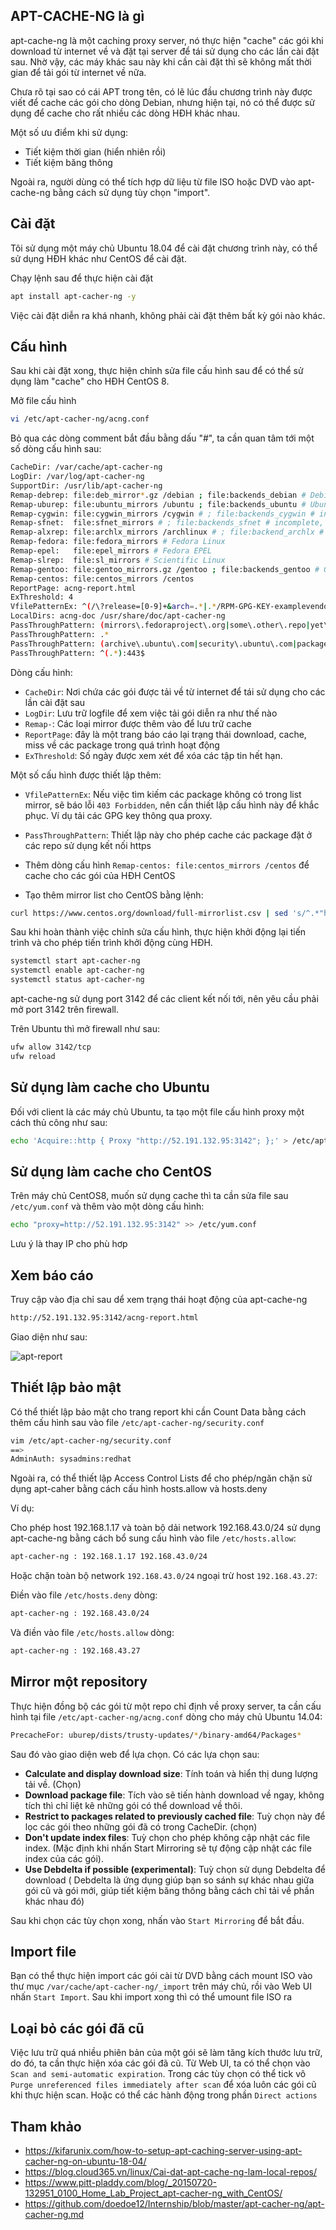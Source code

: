 ## APT-CACHE-NG là gì

apt-cache-ng là một caching proxy server, nó thực hiện "cache" các gói khi download từ internet về và đặt tại server để tái sử dụng cho các lần cài đặt sau. Nhờ vậy, các máy khác sau này khi cần cài đặt thì sẽ không mất thời gian để tải gói từ internet về nữa.

Chưa rõ tại sao có cái APT trong tên, có lẽ lúc đầu chương trình này được viết để cache các gói cho dòng Debian, nhưng hiện tại, nó có thể được sử dụng để cache cho rất nhiều các dòng HĐH khác nhau.

Một số ưu điểm khi sử dụng:
- Tiết kiệm thời gian (hiển nhiên rồi)
- Tiết kiệm băng thông

Ngoài ra, người dùng có thể tích hợp dữ liệu từ file ISO hoặc DVD vào apt-cache-ng bằng cách sử dụng tùy chọn "import". 


## Cài đặt

Tôi sử dụng một máy chủ Ubuntu 18.04 để cài đặt chương trình này, có thể sử dụng HĐH khác như CentOS để cài đặt.

Chạy lệnh sau để thực hiện cài đặt

```sh
apt install apt-cacher-ng -y
```

Việc cài đặt diễn ra khá nhanh, không phải cài đặt thêm bất kỳ gói nào khác.

## Cấu hình

Sau khi cài đặt xong, thực hiện chỉnh sửa file cấu hình sau để có thể sử dụng làm "cache" cho HĐH CentOS 8.

Mở file cấu hình

```sh
vi /etc/apt-cacher-ng/acng.conf
```

Bỏ qua các dòng comment bắt đầu bằng dấu "#", ta cần quan tâm tới một số dòng cấu hình sau:

```sh
CacheDir: /var/cache/apt-cacher-ng
LogDir: /var/log/apt-cacher-ng
SupportDir: /usr/lib/apt-cacher-ng
Remap-debrep: file:deb_mirror*.gz /debian ; file:backends_debian # Debian Archives
Remap-uburep: file:ubuntu_mirrors /ubuntu ; file:backends_ubuntu # Ubuntu Archives
Remap-cygwin: file:cygwin_mirrors /cygwin # ; file:backends_cygwin # incomplete, please create this file or specify preferred mirrors here
Remap-sfnet:  file:sfnet_mirrors # ; file:backends_sfnet # incomplete, please create this file or specify preferred mirrors here
Remap-alxrep: file:archlx_mirrors /archlinux # ; file:backend_archlx # Arch Linux
Remap-fedora: file:fedora_mirrors # Fedora Linux
Remap-epel:   file:epel_mirrors # Fedora EPEL
Remap-slrep:  file:sl_mirrors # Scientific Linux
Remap-gentoo: file:gentoo_mirrors.gz /gentoo ; file:backends_gentoo # Gentoo Archives
Remap-centos: file:centos_mirrors /centos
ReportPage: acng-report.html
ExThreshold: 4
VfilePatternEx: ^(/\?release=[0-9]+&arch=.*|.*/RPM-GPG-KEY-examplevendor|.*)$
LocalDirs: acng-doc /usr/share/doc/apt-cacher-ng
PassThroughPattern: (mirrors\.fedoraproject\.org|some\.other\.repo|yet\.another\.repo):443
PassThroughPattern: .*
PassThroughPattern: (archive\.ubuntu\.com|security\.ubuntu\.com|packages\.get\.docker\.com):443$
PassThroughPattern: ^(.*):443$
```

Dòng cấu hình:

- `CacheDir`: Nơi chứa các gói được tải về từ internet để tái sử dụng cho các lần cài đặt sau
- `LogDir`: Lưu trữ logfile để xem việc tải gói diễn ra như thế nào 
- `Remap-`: Các loại mirror được thêm vào để lưu trữ cache
- `ReportPage`: đây là một trang báo cáo lại trạng thái download, cache, miss về các package trong quá trình hoạt động
- `ExThreshold`: Số ngày được xem xét để xóa các tập tin hết hạn.

Một số cấu hình được thiết lập thêm:

- `VfilePatternEx`: Nếu việc tìm kiếm các package không có trong list mirror, sẽ báo lỗi `403 Forbidden`, nên cần thiết lập cấu hình này để khắc phục. Ví dụ tải các GPG key thông qua proxy.
- `PassThroughPattern`: Thiết lập này cho phép cache các package đặt ở các repo sử dụng kết nối https

- Thêm dòng cấu hình `Remap-centos: file:centos_mirrors /centos` để cache cho các gói của HĐH CentOS
- Tạo thêm mirror list cho CentOS bằng lệnh:

```sh
curl https://www.centos.org/download/full-mirrorlist.csv | sed 's/^.*"http:/http:/' | sed 's/".*$//' | grep ^http >/etc/apt-cacher-ng/centos_mirrors
```

Sau khi hoàn thành việc chỉnh sửa cấu hình, thực hiện khởi động lại tiến trình và cho phép tiến trình khởi động cùng HĐH.

```sh
systemctl start apt-cacher-ng
systemctl enable apt-cacher-ng
systemctl status apt-cacher-ng
```

apt-cache-ng sử dụng port 3142 để các client kết nối tới, nên yêu cầu phải mở port 3142 trên firewall.

Trên Ubuntu thì mở firewall như sau:

```sh
ufw allow 3142/tcp
ufw reload
```

## Sử dụng làm cache cho Ubuntu

Đối với client là các máy chủ Ubuntu, ta tạo một file cấu hình proxy một cách thủ công như sau:

```sh
echo 'Acquire::http { Proxy "http://52.191.132.95:3142"; };' > /etc/apt/apt.conf.d/01proxy
```

## Sử dụng làm cache cho CentOS

Trên máy chủ CentOS8, muốn sử dụng cache thì ta cần sửa file sau `/etc/yum.conf` và thêm vào một dòng cấu hình:

```sh
echo "proxy=http://52.191.132.95:3142" >> /etc/yum.conf
```

Lưu ý là thay IP cho phù hơp


## Xem báo cáo

Truy cập vào địa chỉ sau dể xem trạng thái hoạt động của apt-cache-ng

```sh
http://52.191.132.95:3142/acng-report.html
```

Giao diện như sau:

![apt-report](../images/apt-report.png)

## Thiết lập bảo mật

Có thể thiết lập bảo mật cho trang report khi cần Count Data bằng cách thêm cấu hình sau vào file `/etc/apt-cacher-ng/security.conf`

```sh
vim /etc/apt-cacher-ng/security.conf
==>
AdminAuth: sysadmins:redhat
```

Ngoài ra, có thể thiết lập Access Control Lists để cho phép/ngăn chặn sử dụng apt-caher bằng cách cấu hình hosts.allow và hosts.deny

Ví dụ:

Cho phép host 192.168.1.17 và toàn bộ dải network 192.168.43.0/24 sử dụng apt-cache-ng bằng cách bổ sung cấu hình vào file `/etc/hosts.allow`: 

```sh
apt-cacher-ng : 192.168.1.17 192.168.43.0/24
```

Hoặc chặn toàn bộ network `192.168.43.0/24` ngoại trừ host `192.168.43.27`:

Điền vào file `/etc/hosts.deny` dòng:

```sh
apt-cacher-ng : 192.168.43.0/24
```
 Và điền vào file `/etc/hosts.allow` dòng:

```sh
apt-cacher-ng : 192.168.43.27
```

## Mirror một repository

Thực hiện đồng bộ các gói từ một repo chỉ định về proxy server, ta cần cấu hình tại file `/etc/apt-cacher-ng/acng.conf` dòng cho máy chủ Ubuntu 14.04:

```sh
PrecacheFor: uburep/dists/trusty-updates/*/binary-amd64/Packages*
```

Sau đó vào giao diện web để lựa chọn. Có các lựa chọn sau:

- **Calculate and display download size**: Tính toán và hiển thị dung lượng tải về. (Chọn)
- **Download package file**: Tích vào sẽ tiến hành download về ngay, không tích thì chỉ liệt kê những gói có thể download về thôi.
- **Restrict to packages related to previously cached file**: Tuỳ chọn này để lọc các gói theo những gói đã có trong CacheDir. (chọn)
- **Don't update index files**: Tuỳ chọn cho phép không cập nhật các file index. (Mặc định khi nhấn Start Mirroring sẽ tự động cập nhật các file index của các gói).
- **Use Debdelta if possible (experimental)**: Tuỳ chọn sử dụng Debdelta để download ( Debdelta là ứng dụng giúp bạn so sánh sự khác nhau giữa gói cũ và gói mới, giúp tiết kiệm băng thông bằng cách chỉ tải về phần khác nhau đó)

Sau khi chọn các tùy chọn xong, nhấn vào `Start Mirroring` để bắt đầu.

## Import file

Bạn có thể thực hiện import các gói cài từ DVD bằng cách mount ISO vào thư mục `/var/cache/apt-cacher-ng/_import`  trên máy chủ, rồi vào Web UI nhấn `Start Import`. Sau khi import xong thì có thể umount file ISO ra

## Loại bỏ các gói đã cũ

Việc lưu trữ quá nhiều phiên bản của một gói sẽ làm tăng kích thước lưu trữ, do đó, ta cần thực hiện xóa các gói đã cũ. Từ Web UI, ta có thể chọn vào `Scan and semi-automatic expiration`. Trong các tùy chọn có thể tick vô `Purge unreferenced files immediately after scan` để xóa luôn các gói cũ khi thực hiện scan. Hoặc có thể các hành động trong phần `Direct actions`

## Tham khảo

- https://kifarunix.com/how-to-setup-apt-caching-server-using-apt-cacher-ng-on-ubuntu-18-04/
- https://blog.cloud365.vn/linux/Cai-dat-apt-cache-ng-lam-local-repos/
- https://www.pitt-pladdy.com/blog/_20150720-132951_0100_Home_Lab_Project_apt-cacher-ng_with_CentOS/
- https://github.com/doedoe12/Internship/blob/master/apt-cacher-ng/apt-cacher-ng.md








